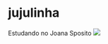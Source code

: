 # jujulinha
Estudando no Joana Sposito
![](https://media1.tenor.com/m/COM78THbePQAAAAd/neymar.gif
)
